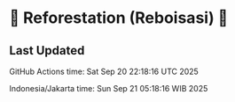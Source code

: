 
# 🌳 Reforestation (Reboisasi) 🌲

## Last Updated

GitHub Actions time: Sat Sep 20 22:18:16 UTC 2025

Indonesia/Jakarta time: Sun Sep 21 05:18:16 WIB 2025
